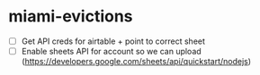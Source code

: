# miami-evictions

- [ ] Get API creds for airtable + point to correct sheet
- [ ] Enable sheets API for account so we can upload (https://developers.google.com/sheets/api/quickstart/nodejs)